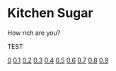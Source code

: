 # Kitchen Sugar

How rich are you?

TEST

[0](http://elsw.guthub.io/12345_00) [0.1](http://elsw.guthub.io/12345_01) [0.2](http://elsw.guthub.io/12345_02) [0.3](http://elsw.guthub.io/12345_03) [0.4](http://elsw.guthub.io/12345_04) [0.5](http://elsw.guthub.io/12345_05) [0.6](http://elsw.guthub.io/12345_06) [0.7](http://elsw.guthub.io/12345_07) [0.8](http://elsw.guthub.io/12345_08) [0.9](http://elsw.guthub.io/12345_09)